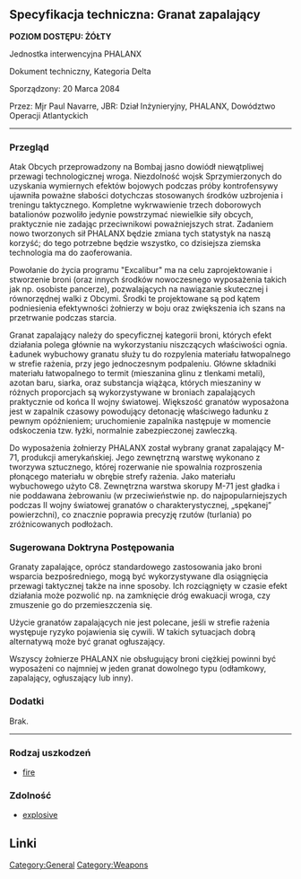 ## Specyfikacja techniczna: Granat zapalający

**POZIOM DOSTĘPU: ŻÓŁTY**

Jednostka interwencyjna PHALANX

Dokument techniczny, Kategoria Delta

Sporządzony: 20 Marca 2084

Przez: Mjr Paul Navarre, JBR: Dział Inżynieryjny, PHALANX, Dowództwo
Operacji Atlantyckich

------------------------------------------------------------------------

### Przegląd

Atak Obcych przeprowadzony na Bombaj jasno dowiódł niewątpliwej przewagi
technologicznej wroga. Niezdolność wojsk Sprzymierzonych do uzyskania
wymiernych efektów bojowych podczas próby kontrofensywy ujawniła poważne
słabości dotychczas stosowanych środków uzbrojenia i treningu
taktycznego. Kompletne wykrwawienie trzech doborowych batalionów
pozwoliło jedynie powstrzymać niewielkie siły obcych, praktycznie nie
zadając przeciwnikowi poważniejszych strat. Zadaniem nowo tworzonych sił
PHALANX będzie zmiana tych statystyk na naszą korzyść; do tego potrzebne
będzie wszystko, co dzisiejsza ziemska technologia ma do zaoferowania.

Powołanie do życia programu "Excalibur" ma na celu zaprojektowanie i
stworzenie broni (oraz innych środków nowoczesnego wyposażenia takich
jak np. osobiste pancerze), pozwalających na nawiązanie skutecznej i
równorzędnej walki z Obcymi. Środki te projektowane są pod kątem
podniesienia efektywności żołnierzy w boju oraz zwiększenia ich szans na
przetrwanie podczas starcia.

Granat zapalający należy do specyficznej kategorii broni, których efekt
działania polega głównie na wykorzystaniu niszczących właściwości ognia.
Ładunek wybuchowy granatu służy tu do rozpylenia materiału łatwopalnego
w strefie rażenia, przy jego jednoczesnym podpaleniu. Główne składniki
materiału łatwopalnego to termit (mieszanina glinu z tlenkami metali),
azotan baru, siarka, oraz substancja wiążąca, których mieszaniny w
różnych proporcjach są wykorzystywane w broniach zapalających
praktycznie od końca II wojny światowej. Większość granatów wyposażona
jest w zapalnik czasowy powodujący detonację właściwego ładunku z pewnym
opóźnieniem; uruchomienie zapalnika następuje w momencie odskoczenia
tzw. łyżki, normalnie zabezpieczonej zawleczką.

Do wyposażenia żołnierzy PHALANX został wybrany granat zapalający M-71,
produkcji amerykańskiej. Jego zewnętrzną warstwę wykonano z tworzywa
sztucznego, której rozerwanie nie spowalnia rozproszenia płonącego
materiału w obrębie strefy rażenia. Jako materiału wybuchowego użyto C8.
Zewnętrzna warstwa skorupy M-71 jest gładka i nie poddawana żebrowaniu
(w przeciwieństwie np. do najpopularniejszych podczas II wojny światowej
granatów o charakterystycznej, „spękanej” powierzchni), co znacznie
poprawia precyzję rzutów (turlania) po zróżnicowanych podłożach.

### Sugerowana Doktryna Postępowania

Granaty zapalające, oprócz standardowego zastosowania jako broni
wsparcia bezpośredniego, mogą być wykorzystywane dla osiągnięcia
przewagi taktycznej także na inne sposoby. Ich rozciągnięty w czasie
efekt działania może pozwolić np. na zamknięcie dróg ewakuacji wroga,
czy zmuszenie go do przemieszczenia się.

Użycie granatów zapalających nie jest polecane, jeśli w strefie rażenia
występuje ryzyko pojawienia się cywili. W takich sytuacjach dobrą
alternatywą może być granat ogłuszający.

Wszyscy żołnierze PHALANX nie obsługujący broni ciężkiej powinni być
wyposażeni co najmniej w jeden granat dowolnego typu (odłamkowy,
zapalający, ogłuszający lub inny).

### Dodatki

Brak.

------------------------------------------------------------------------

### Rodzaj uszkodzeń

- [fire](Damage/fire "wikilink")

### Zdolność

- [explosive](Skills/explosive "wikilink")

## Linki

[Category:General](Category:General "wikilink")
[Category:Weapons](Category:Weapons "wikilink")